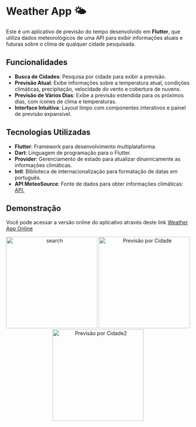 # Weather App 🌤

Este é um aplicativo de previsão do tempo desenvolvido em **Flutter**, que utiliza dados meteorológicos de uma API para exibir informações atuais e futuras sobre o clima de qualquer cidade pesquisada.

## Funcionalidades

- **Busca de Cidades**: Pesquisa por cidade para exibir a previsão.
- **Previsão Atual**: Exibe informações sobre a temperatura atual, condições climáticas, precipitação, velocidade do vento e cobertura de nuvens.
- **Previsão de Vários Dias**: Exibe a previsão estendida para os próximos dias, com ícones de clima e temperaturas.
- **Interface Intuitiva**: Layout limpo com componentes interativos e painel de previsão expansível.

## Tecnologias Utilizadas

- **Flutter**: Framework para desenvolvimento multiplataforma.
- **Dart**: Linguagem de programação para o Flutter.
- **Provider**: Gerenciamento de estado para atualizar dinamicamente as informações climáticas.
- **Intl**: Biblioteca de internacionalização para formatação de datas em português.
- **API MeteoSource**: Fonte de dados para obter informações climáticas: <a href="https://www.meteosource.com/" target="_blank">API.</a>

## Demonstração

Você pode acessar a versão online do aplicativo através deste link <a href="https://virtual-cell-phone.vercel.app/app/Clima" target="_blank">Weather App Online</a>

<p align="center">
  <img src="https://github.com/user-attachments/assets/7eacd189-79e5-467d-80d6-52ce1b38f5c1" alt="search" width="250"/>
  <img src="https://github.com/user-attachments/assets/ddaaf953-617e-4d51-a57e-e581d0ee6b6a" alt="Previsão por Cidade" width="250"/>
   <img src="https://github.com/user-attachments/assets/74c9771d-4fd6-41c5-b2e0-b42f76771cb1" alt="Previsão por Cidade2" width="250"/>
</p>


